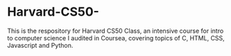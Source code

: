 # Harvard-CS50-

This is the respository for Harvard CS50 Class, an intensive course for intro to computer science I audited in Coursea, covering topics of C, HTML, CSS, Javascript and Python. 

